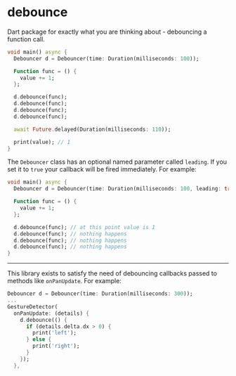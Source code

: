 # debounce

Dart package for exactly what you are thinking about - debouncing a function call.

```dart
void main() async {
  Debouncer d = Debouncer(time: Duration(milliseconds: 100));

  Function func = () {
    value += 1;
  };

  d.debounce(func);
  d.debounce(func);
  d.debounce(func);
  d.debounce(func);

  await Future.delayed(Duration(milliseconds: 110));

  print(value); // 1
}
```

The `Debouncer` class has an optional named parameter called `leading`. If you set it to `true` your callback will be fired immediately. For example:

```dart
void main() async {
  Debouncer d = Debouncer(time: Duration(milliseconds: 100, leading: true));

  Function func = () {
    value += 1;
  };

  d.debounce(func); // at this point value is 1
  d.debounce(func); // nothing happens
  d.debounce(func); // nothing happens
  d.debounce(func); // nothing happens
}
```

---

This library exists to satisfy the need of debouncing callbacks passed to methods like `onPanUpdate`. For example:

```dart
Debouncer d = Debouncer(time: Duration(milliseconds: 300));
...
GestureDetector(
  onPanUpdate: (details) {
    d.debounce(() {
      if (details.delta.dx > 0) {
        print('left');
      } else {
        print('right');
      }
    });
  },
```

